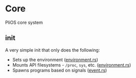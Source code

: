 # Core

PliOS core system

## init

A very simple init that only does the following:
- Sets up the environment ([environment.rs](init/src/environment.rs#L19))
- Mounts API filesystems - `/proc`, `sys`, etc. ([environment.rs](init/src/environment.rs#L65))
- Spawns programs based on signals ([event.rs](init/src/events.rs#L39))
